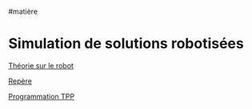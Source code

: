 #matière
# Simulation de solutions robotisées
[Théorie sur le robot](Théorie%20sur%20le%20robot.md)

[Repère](Repère.md)

[Programmation TPP](Programmation%20TPP.md)

